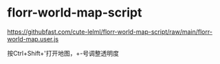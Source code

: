 # florr-world-map-script

https://githubfast.com/cute-lelml/florr-world-map-script/raw/main/florr-world-map.user.js

按Ctrl+Shift+'打开地图，+-号调整透明度
